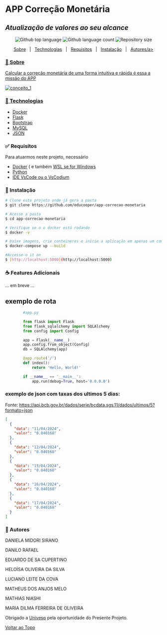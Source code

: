 
# APP Correção Monetária
## _Atualização de valores ao seu alcance_

<p align="center">
  <img alt="Github top language" src="https://img.shields.io/github/languages/top/educooper/app-correcao-monetaria?color=green"> 
  <img alt="Github language count" src="https://img.shields.io/github/languages/count/educooper/app-correcao-monetaria?color=56BEB8">
 <img alt="Repository size" src="https://img.shields.io/github/repo-size/educooper/app-correcao-monetariacolor=56BEB8">



<p align="center">
  <a href="#dart-about">Sobre</a> &#xa0; | &#xa0; 
  <!-- <a href="#sparkles-features">Features</a> &#xa0; | &#xa0; -->
  <a href="#rocket-technologias">Technologias</a> &#xa0; | &#xa0;
  <a href="#white_check_mark-requisitos">Requisitos</a> &#xa0; | &#xa0;
  <a href="#checkered_flag-instalacao">Instalação</a> &#xa0; | &#xa0;
  <!-- <a href="#memo-license">License</a> &#xa0; | &#xa0; -->
  <a href="#book-autores" target="_blank">Autores/a>
</p>



### :dart: Sobre ###

Calcular a correção monetária de uma forma intuitiva e rápida é essa a missão do APP 


![conceito_1](./view/templates/images/print-project-git.PNG)


### :rocket: Technologias ###

- [Docker](https://www.docker.com/) 
- [Flask](https://flask.palletsprojects.com/en/3.0.x/)
- [Bootstrap](https://getbootstrap.com/)
- [MySQL](https://mariadb.org/)
- [JSON](https://www.json.org/json-pt.html)


### :white_check_mark: Requisitos ###

Para atuarmos neste projeto, necessário 
- [Docker](https://docker.com) ( e também [WSL se for Windows](https://learn.microsoft.com/pt-br/windows/wsl/install)
- [Python](https://www.python.org/downloads/)
- [IDE VsCode ou o VsCodium](https://vscodium.com/)


### :checkered_flag: Instalação ###

```bash
# Clone este projeto onde já gera a pasta 
$ git clone https://github.com/educooper/app-correcao-monetaria

# Acesse a pasta
$ cd app-correcao-monetaria

# Verifique se o o docker está rodando
$ docker -v

# baixe imagens, crie conteineres e inicie a aplicação em apenas um comando 
$ docker-compose up --build

#Accesse-o it on 
$ [http://localhost:5000](http://localhost:5000)

```

### :coffee: Features Adicionais ###

... em breve ...

## exemplo de rota ###

```py
        #app.py

        from flask import Flask
        from flask_sqlalchemy import SQLAlchemy
        from config import Config

        app = Flask(__name__)
        app.config.from_object(Config)
        db = SQLAlchemy(app)

        @app.route('/')
        def index():
            return 'Hello, World!'

        if __name__ == '__main__':
            app.run(debug=True, host='0.0.0.0')
```

### exemplo de json com taxas dos ultimos 5 dias: ###
Fonte: https://api.bcb.gov.br/dados/serie/bcdata.sgs.11/dados/ultimos/5?formato=json

```json
[
  {
    "data": "11/04/2024",
    "valor": "0.040168"
  },
  {
    "data": "12/04/2024",
    "valor": "0.040168"
  },
  {
    "data": "15/04/2024",
    "valor": "0.040168"
  },
  {
    "data": "16/04/2024",
    "valor": "0.040168"
  },
  {
    "data": "17/04/2024",
    "valor": "0.040168"
  }
]
```
### :book: Autores ###
DANIELA MIDORI SIRANO

DANILO RAFAEL

EDUARDO DE SA CUPERTINO

HELOÍSA OLIVEIRA DA SILVA

LUCIANO LEITE DA COVA

MATHEUS DOS ANJOS MELO

MATHIAS NIASHI

MARIA DILMA FERREIRA DE OLIVEIRA


Obrigado a [Univesp](https://univesp.br) pela oportunidade do Presente Projeto.

<a href="#top">Voltar ao Topo</a>

